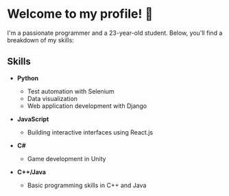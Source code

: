 # Welcome to my profile! 👋

I'm a passionate programmer and a 23-year-old student. Below, you'll find a breakdown of my skills:

## Skills

- **Python**
  - Test automation with Selenium
  - Data visualization
  - Web application development with Django

- **JavaScript**
  - Building interactive interfaces using React.js

- **C#**
  - Game development in Unity

- **C++/Java**
  - Basic programming skills in C++ and Java
